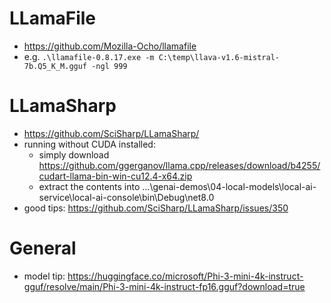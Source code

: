 # LLamaFile
- https://github.com/Mozilla-Ocho/llamafile
- e.g. `.\llamafile-0.8.17.exe -m C:\temp\llava-v1.6-mistral-7b.Q5_K_M.gguf -ngl 999`

# LLamaSharp
- https://github.com/SciSharp/LLamaSharp/
- running without CUDA installed:
    - simply download https://github.com/ggerganov/llama.cpp/releases/download/b4255/cudart-llama-bin-win-cu12.4-x64.zip
    - extract the contents into ...\genai-demos\04-local-models\local-ai-service\local-ai-console\bin\Debug\net8.0
- good tips: https://github.com/SciSharp/LLamaSharp/issues/350

# General
- model tip: https://huggingface.co/microsoft/Phi-3-mini-4k-instruct-gguf/resolve/main/Phi-3-mini-4k-instruct-fp16.gguf?download=true